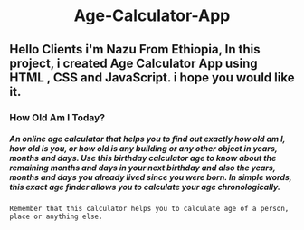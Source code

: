 <h1 align="center">Age-Calculator-App</h1>

## Hello Clients i'm Nazu From Ethiopia, In this project, i created Age Calculator App using HTML , CSS and JavaScript. i hope you would like it.

###  How Old Am I Today?

##### An online age calculator that helps you to find out exactly how old am I, how old is you, or how old is any building or any other object in years, months and days. Use this birthday calculator age to know about the remaining months and days in your next birthday and also the years, months and days you already lived since you were born. In simple words, this exact age finder allows you to calculate your age chronologically.

```Remember that this calculator helps you to calculate age of a person, place or anything else.```
